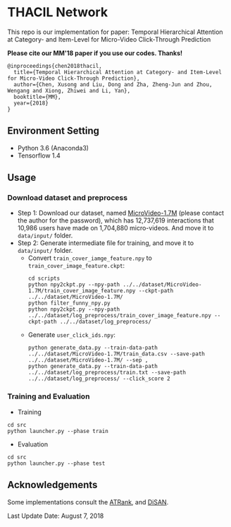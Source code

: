 # THACIL Network
This repo is our implementation for paper: Temporal Hierarchical Attention at Category- and Item-Level for Micro-Video Click-Through Prediction

**Please cite our MM'18 paper if you use our codes. Thanks!**
```
@inproceedings{chen2018thacil,
  title={Temporal Hierarchical Attention at Category- and Item-Level for Micro-Video Click-Through Prediction},
  author={Chen, Xusong and Liu, Dong and Zha, Zheng-Jun and Zhou, Wengang and Xiong, Zhiwei and Li, Yan},
  booktitle={MM},
  year={2018}
}
```

## Environment Setting
- Python 3.6 (Anaconda3)
- Tensorflow 1.4

## Usage
### Download dataset and preprocess
* Step 1: Download our dataset, named [MicroVideo-1.7M](https://pan.baidu.com/s/1aOmVLqAa0677HqEDXzsvXg) (please contact the author for the password), which has 12,737,619 interactions that 10,986 users have made on 1,704,880 micro-videos. And move it to `data/input/` folder.
* Step 2: Generate intermediate file for training, and move it to `data/input/` folder.
    - Convert `train_cover_iamge_feature.npy` to `train_cover_image_feature.ckpt`:
        ```
        cd scripts
        python npy2ckpt.py --npy-path ../../dataset/MicroVideo-1.7M/train_cover_image_feature.npy --ckpt-path ../../dataset/MicroVideo-1.7M/
        python filter_funny_npy.py
        python npy2ckpt.py --npy-path ../../dataset/log_preprocess/train_cover_image_feature.npy --ckpt-path ../../dataset/log_preprocess/
        ```
    - Generate `user_click_ids.npy`:
        ```
        python generate_data.py --train-data-path ../../dataset/MicroVideo-1.7M/train_data.csv --save-path ../../dataset/MicroVideo-1.7M/ --sep ,
        python generate_data.py --train-data-path ../../dataset/log_preprocess/train.txt --save-path ../../dataset/log_preprocess/ --click_score 2
        ```
### Training and Evaluation
- Training
```
cd src
python launcher.py --phase train
```
- Evaluation
```
cd src
python launcher.py --phase test
```

## Acknowledgements
Some implementations consult the [ATRank](https://github.com/jinze1994/ATRank), and [DiSAN](https://github.com/taoshen58/DiSAN).

Last Update Date: August 7, 2018
